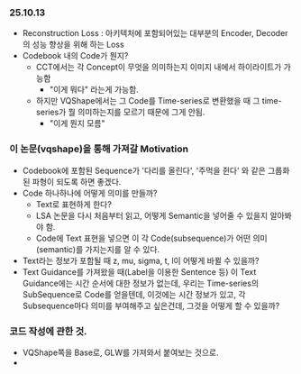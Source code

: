 ### 25.10.13
- Reconstruction Loss : 아키텍처에 포함되어있는 대부분의 Encoder, Decoder의 성능 향상을 위해 하는 Loss
- Codebook 내의 Code가 뭔지? 
    - CCT에서는 각 Concept이 무엇을 의미하는지 이미지 내에서 하이라이트가 가능함
        - "이게 뭐다" 라는게 가능함.
    - 하지만 VQShape에서는 그 Code를 Time-series로 변환했을 때 그 time-series가 뭘 의미하는지를 모르기 때문에 그게 안됨. 
        - "이게 뭔지 모름"


### 이 논문(vqshape)을 통해 가져갈 Motivation
- Codebook에 포함된 Sequence가 '다리를 올린다', '주먹을 쥔다' 와 같은 그룹화된 파형이 되도록 하면 좋겠다.
- Code 하나하나에 어떻게 의미를 만들까?
    - Text로 표현하게 한다?
    - LSA 논문을 다시 처음부터 읽고, 어떻게 Semantic을 넣어줄 수 있을지 알아봐야 함.
    - Code에 Text 표현을 넣으면 이 각 Code(subsequence)가 어떤 의미(semantic)를 가지는지를 알 수 있다.
- Text라는 정보가 포함될 때 z, mu, sigma, t, l이 어떻게 바뀔 수 있을까?
- Text Guidance를 가져왔을 때(Label을 이용한 Sentence 등) 이 Text Guidance에는 시간 순서에 대한 정보가 없는데, 우리는 Time-series의 SubSequence로 Code를 얻을텐데, 이것에는 시간 정보가 있고, 각 Subsequence마다 의미를 부여해주고 싶은건데, 그것을 어떻게 할 수 있을까?


### 코드 작성에 관한 것.
- VQShape쪽을 Base로, GLW를 가져와서 붙여보는 것으로.
- 
